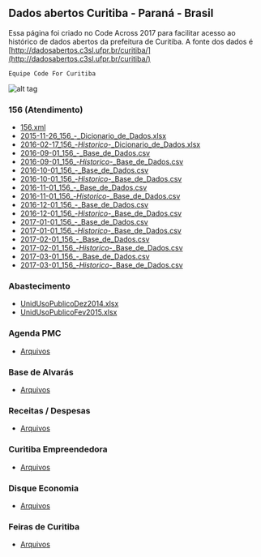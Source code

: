 ## Dados abertos Curitiba - Paraná - Brasil

Essa página foi criado no Code Across 2017 para facilitar acesso ao histórico de dados abertos da prefeitura de Curitiba. 
A fonte dos dados é [http://dadosabertos.c3sl.ufpr.br/curitiba/](http://dadosabertos.c3sl.ufpr.br/curitiba/)

`Equipe Code For Curitiba`

![alt tag](http://res.cloudinary.com/hrscywv4p/image/upload/c_limit,f_auto,h_3000,q_90,w_1200/v1/444572/9096184ba9194addace91811d3d9fac0_o74tsy.png)



### 156 (Atendimento)

- [156.xml](http://dadosabertos.c3sl.ufpr.br/curitiba/156/156.xml)
- [2015-11-26_156_-_Dicionario_de_Dados.xlsx](http://dadosabertos.c3sl.ufpr.br/curitiba/156/2015-11-26_156_-_Dicionario_de_Dados.xlsx)
- [2016-02-17_156_-_Historico_-_Dicionario_de_Dados.xlsx](http://dadosabertos.c3sl.ufpr.br/curitiba/156/2016-02-17_156_-_Historico_-_Dicionario_de_Dados.xlsx)
- [2016-09-01_156_-_Base_de_Dados.csv](http://dadosabertos.c3sl.ufpr.br/curitiba/156/2016-09-01_156_-_Base_de_Dados.csv)
- [2016-09-01_156_-_Historico_-_Base_de_Dados.csv](http://dadosabertos.c3sl.ufpr.br/curitiba/156/2016-09-01_156_-_Historico_-_Base_de_Dados.csv)
- [2016-10-01_156_-_Base_de_Dados.csv](http://dadosabertos.c3sl.ufpr.br/curitiba/156/2016-10-01_156_-_Base_de_Dados.csv)
- [2016-10-01_156_-_Historico_-_Base_de_Dados.csv](http://dadosabertos.c3sl.ufpr.br/curitiba/156/2016-10-01_156_-_Historico_-_Base_de_Dados.csv)
- [2016-11-01_156_-_Base_de_Dados.csv](http://dadosabertos.c3sl.ufpr.br/curitiba/156/2016-11-01_156_-_Base_de_Dados.csv)
- [2016-11-01_156_-_Historico_-_Base_de_Dados.csv](http://dadosabertos.c3sl.ufpr.br/curitiba/156/2016-11-01_156_-_Historico_-_Base_de_Dados.csv)
- [2016-12-01_156_-_Base_de_Dados.csv](http://dadosabertos.c3sl.ufpr.br/curitiba/156/2016-12-01_156_-_Base_de_Dados.csv)
- [2016-12-01_156_-_Historico_-_Base_de_Dados.csv](http://dadosabertos.c3sl.ufpr.br/curitiba/156/2016-12-01_156_-_Historico_-_Base_de_Dados.csv)
- [2017-01-01_156_-_Base_de_Dados.csv](http://dadosabertos.c3sl.ufpr.br/curitiba/156/2017-01-01_156_-_Base_de_Dados.csv)
- [2017-01-01_156_-_Historico_-_Base_de_Dados.csv](http://dadosabertos.c3sl.ufpr.br/curitiba/156/2017-01-01_156_-_Historico_-_Base_de_Dados.csv)
- [2017-02-01_156_-_Base_de_Dados.csv](http://dadosabertos.c3sl.ufpr.br/curitiba/156/2017-02-01_156_-_Base_de_Dados.csv)
- [2017-02-01_156_-_Historico_-_Base_de_Dados.csv](http://dadosabertos.c3sl.ufpr.br/curitiba/156/2017-02-01_156_-_Historico_-_Base_de_Dados.csv)
- [2017-03-01_156_-_Base_de_Dados.csv](http://dadosabertos.c3sl.ufpr.br/curitiba/156/2017-03-01_156_-_Base_de_Dados.csv)
- [2017-03-01_156_-_Historico_-_Base_de_Dados.csv](http://dadosabertos.c3sl.ufpr.br/curitiba/156/2017-03-01_156_-_Historico_-_Base_de_Dados.csv)

### Abastecimento

- [UnidUsoPublicoDez2014.xlsx](http://dadosabertos.c3sl.ufpr.br/curitiba/Abastecimento/UnidUsoPublicoDez2014.xlsx)
- [UnidUsoPublicoFev2015.xlsx](http://dadosabertos.c3sl.ufpr.br/curitiba/Abastecimento/UnidUsoPublicoFev2015.xlsx)



### Agenda PMC

- [Arquivos](http://dadosabertos.c3sl.ufpr.br/curitiba/AgendaPMC/)

### Base de Alvarás

- [Arquivos](http://dadosabertos.c3sl.ufpr.br/curitiba/BaseAlvaras/)

### Receitas / Despesas

- [Arquivos](http://dadosabertos.c3sl.ufpr.br/curitiba/BaseReceitaDespesa/)

### Curitiba Empreendedora

- [Arquivos](http://dadosabertos.c3sl.ufpr.br/curitiba/CuritibaEmpreendedora/)

### Disque Economia

- [Arquivos](http://dadosabertos.c3sl.ufpr.br/curitiba/DisqueEconomia/)

### Feiras de Curitiba

- [Arquivos](http://dadosabertos.c3sl.ufpr.br/curitiba/FeirasCuritiba/)
